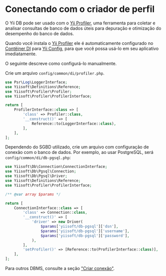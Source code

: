 # Conectando com o criador de perfil

O Yii DB pode ser usado com o [Yii Profiler](https://github.com/yiisoft/profiler), uma ferramenta para coletar e analisar
consultas de banco de dados úteis para depuração e otimização do desempenho do banco de dados.

Quando você instala o [Yii Profiler](https://github.com/yiisoft/profiler) ele é automaticamente configurado no
[Contêiner DI](https://github.com/yiisoft/di) para [Yii Config](https://github.com/yiisoft/config),
para que você possa usá-lo em seu aplicativo imediatamente.

O seguinte descreve como configurá-lo manualmente.

Crie um arquivo `config/common/di/profiler.php`.

```php
use Psr\Log\LoggerInterface;
use Yiisoft\Definitions\Reference;
use Yiisoft\Profiler\Profiler;
use Yiisoft\Profiler\ProfilerInterface;

return [
    ProfilerInterface::class => [
        'class' => Profiler::class,
        '__construct()' => [
            Reference::to(LoggerInterface::class),
        ],
    ],
];
```

Dependendo do SGBD utilizado, crie um arquivo com configuração de conexão com o banco de dados. Por exemplo, ao usar PostgreSQL,
será `config/common/di/db-pgsql.php`:

```php
use Yiisoft\Db\Connection\ConnectionInterface;
use Yiisoft\Db\Pgsql\Connection;
use Yiisoft\Db\Pgsql\Driver;
use Yiisoft\Definitions\Reference;
use Yiisoft\Profiler\ProfilerInterface;

/** @var array $params */

return [
    ConnectionInterface::class => [
        'class' => Connection::class,
        '__construct()' => [
            'driver' => new Driver(
                $params['yiisoft/db-pgsql']['dsn'],
                $params['yiisoft/db-pgsql']['username'],
                $params['yiisoft/db-pgsql']['password'],
            ),
        ],
        'setProfiler()' => [Reference::to(ProfilerInterface::class)],
    ],
];
```

Para outros DBMS, consulte a seção ["Criar conexão"](/docs/guide/pt-BR/README.md#criar-conexão).

